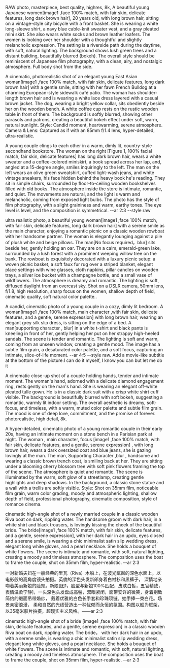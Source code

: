 RAW photo, masterpiece, best quality, highres, 8k, A beautiful young Japanese women[image1 ,face 100% match, with fair skin, delicate features, long dark brown hair], 20 years old, with long brown hair, sitting on a vintage-style city bicycle with a front basket. She is wearing a white long-sleeve shirt, a navy blue cable-knit sweater vest, and a gray pleated mini skirt. She also wears white socks and brown leather loafers. The women is looking over her shoulder with a thoughtful and slightly melancholic expression. The setting is a riverside path during the daytime, with soft, natural lighting. The background shows lush green trees and a distant building, beautifully blurred (bokeh). The overall style should be reminiscent of Japanese film photography, with a clean, airy, and nostalgic atmosphere. Full body shot from the side.


A cinematic, photorealistic shot of an elegant young East Asian woman[image1 ,face 100% match, with fair skin, delicate features, long dark brown hair] with a gentle smile, sitting with her fawn French Bulldog at a charming European-style sidewalk café patio. The woman has shoulder-length brown hair and is wearing a white lace dress layered with a casual brown jacket. The dog, wearing a bright yellow collar, sits obediently beside her on the wooden bench. A white coffee cup rests on the rustic wooden table in front of them. The background is softly blurred, showing other parasols and patrons, creating a beautiful bokeh effect under soft, warm, natural sunlight.
Style: Candid moment, heartwarming, serene atmosphere.
Camera & Lens: Captured as if with an 85mm f/1.4 lens, hyper-detailed, ultra-realistic.



A young couple clings to each other in a warm, dimly lit, country-style secondhand bookstore. The woman on the right [Figure 1, 100% facial match, fair skin, delicate features] has long dark brown hair, wears a white sweater and a coffee-colored miniskirt, a book spread across her lap, and, angled at a 15-degree angle, smiles inquiringly to the left. The man on the left wears an olive green sweatshirt, cuffed light-wash jeans, and white vintage sneakers, his face hidden behind the heavy book he's reading. They sit in simple chairs, surrounded by floor-to-ceiling wooden bookshelves filled with old books. The atmosphere inside the store is intimate, romantic, and quiet. The movements are natural, and the light is warm and melancholic, coming from exposed light bulbs. The photo has the style of film photography, with a slight graininess and warm, earthy tones. The eye level is level, and the composition is symmetrical. --ar 2:3 --style raw


ultra realistic photo, a beautiful young woman[image1 ,face 100% match, with fair skin, delicate features, long dark brown hair] with a serene smile as the main character, enjoying a romantic picnic on a classic wooden rowboat with her handsome partner. The woman is elegantly lounging against a pile of plush white and beige pillows. The man[No focus required，blur] sits beside her, gently holding an oar. They are on a calm, emerald-green lake, surrounded by a lush forest with a prominent weeping willow tree on the bank.
The rowboat is exquisitely decorated with a luxury picnic setup: a woven picnic basket, a soft faux fur rug over a striped blanket, elegant place settings with wine glasses, cloth napkins, pillar candles on wooden trays, a silver ice bucket with a champagne bottle, and a small vase of wildflowers.
The atmosphere is dreamy and romantic. The lighting is soft, diffused daylight from an overcast sky.
Shot on a DSLR camera, 50mm lens, f/1.8, high resolution, sharp focus on the women, shallow depth of field, cinematic quality, soft natural color palette..


A candid, cinematic photo of a young couple in a cozy, dimly lit bedroom. A woman[image1 ,face 100% match,  main character ,with fair skin, delicate features, and a gentle, serene expression] with long brown hair, wearing an elegant grey silk slip dress, is sitting on the edge of a bed. A man[supporting character , blur] in a white t-shirt and black pants is kneeling in front of her, gently helping her put on her strappy high-heeled sandals. The scene is tender and romantic. The lighting is soft and warm, coming from an unseen window, creating a gentle mood. The image has a subtle film grain, a desaturated color palette, and a soft focus, capturing an intimate, slice-of-life moment. --ar 4:5 --style raw.
Add a movie-like subtitle at the bottom of the picture:I can do it myself,
I know you can but let me do it


A cinematic close-up shot of a couple holding hands, tender and intimate moment. The woman's hand, adorned with a delicate diamond engagement ring, rests gently on the man's hand. She is wearing an elegant off-white pleated tulle gown. He is in a classic dark suit with a crisp white shirt cuff visible. The background is beautifully blurred with soft bokeh, suggesting a romantic, warmly lit indoor setting. The overall aesthetic is dreamy, soft-focus, and timeless, with a warm, muted color palette and subtle film grain. The mood is one of deep love, commitment, and the promise of forever. photorealistic, high detail, 8k.


A hyper-detailed, cinematic photo of a young romantic couple in their early 20s, having an intimate moment on a stone bench in a Parisian park at night. The woman , main character, focus [image1 ,face 100% match, with fair skin, delicate features, and a gentle, serene expression] , with long brown hair, wears a dark oversized coat and blue jeans, she is gazing lovingly at the man. The man, Supporting Character ,blur , handsome and wearing a classic brown trench coat, is smiling back at her.
They are sitting under a blooming cherry blossom tree with soft pink flowers framing the top of the scene. The atmosphere is quiet and romantic. The scene is illuminated by the warm, soft glow of a streetlamp, creating gentle highlights and deep shadows. In the background, a classic stone statue and a wall with a trellis are softly visible.
Style: Shot on 35mm film, noticeable film grain, warm color grading, moody and atmospheric lighting, shallow depth of field, professional photography, cinematic composition, style of romance cinema.



cinematic high-angle shot of a newly married couple in a classic wooden Riva boat on dark, rippling water. 
The handsome groom with dark hair, in a white shirt and black trousers, is lovingly kissing the cheek of the beautiful bride. 
The bride[image1 ,face 100% match, with fair skin, delicate features, and a gentle, serene expression], with her dark hair in an updo, eyes closed and a serene smile, is wearing a chic minimalist satin slip wedding dress, elegant long white gloves, and a pearl necklace. She holds a bouquet of white flowers. The scene is intimate and romantic, with soft, natural lighting, creating a moody and timeless atmosphere. 
The composition uses the boat to frame the couple, shot on 35mm film, hyper-realistic. --ar 2:3

一对新婚夫妇在一艘经典的里瓦（Riva）木船上，在波光粼粼的深色水面上，以电影般的高角度镜头拍摄。英俊的深色头发新郎身着白衬衫和黑裤子，
深情地亲吻着美丽新娘的脸颊。新娘[图1，脸型与新娘100%匹配，皮肤白皙，五官精致，表情温柔宁静]，一头深色头发盘成高髻，双眼紧闭，面带安详的微笑，身着别致简约的缎面吊带婚纱，
戴着优雅的白色长手套和珍珠项链。她手捧一束白花。场景亲密浪漫，
柔和自然的光线营造出一种忧郁而永恒的氛围。构图以船为框架，以35毫米胶片拍摄，超现实主义风格。——ar 2:3


cinematic high-angle shot of a bride [image1 ,face 100% match, with fair skin, delicate features, and a gentle, serene expression] in a classic wooden Riva boat on dark, rippling water.  The bride， with her dark hair in an updo, with a serene smile, is wearing a chic minimalist satin slip wedding dress, elegant long white gloves, and a pearl necklace. She holds a bouquet of white flowers. The scene is intimate and romantic, with soft, natural lighting, creating a moody and timeless atmosphere. The composition uses the boat to frame the couple, shot on 35mm film, hyper-realistic. --ar 2:3
